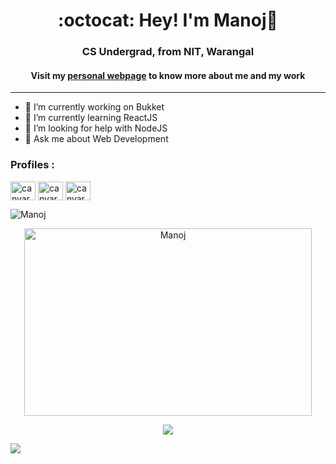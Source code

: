 <h1 align="center">:octocat: Hey! I'm Manoj👋</h1>
<h3 align="center">CS Undergrad, from NIT, Warangal</h3>
<h4 align="center">Visit my <a href="https://manojb-eresume.herokuapp.com/">personal webpage</a> to know more about me and my work</h4>
<hr>
  

- 🔭 I’m currently working on Bukket
- 🌱 I’m currently learning ReactJS
- 🤔 I’m looking for help with NodeJS
- 💬 Ask me about Web Development

<h3 align="left">Profiles : </h3>
<p> <a href="https://codeforces.com/profile/manojbvs01" target="blank"><img align="center" src="https://cdn.jsdelivr.net/npm/simple-icons@3.0.1/icons/codeforces.svg" alt="canvarer" height="30" width="40" /></a>
<!-- <a href="https://hackerrank.com/" target="blank"><img align="center" src="https://cdn.jsdelivr.net/npm/simple-icons@3.0.1/icons/hackerrank.svg" alt="canvarer" height="30" width="40" /></a> -->
<!-- <a href="https://hackerearth.com/" target="blank"><img align="center" src="https://cdn.jsdelivr.net/npm/simple-icons@3.0.1/icons/hackerearth.svg" alt="canvarer" height="30" width="40" /></a> -->
<a href="https://www.codechef.com/users/manoj_bvs" target="blank"><img align="center" src="https://cdn.jsdelivr.net/npm/simple-icons@3.0.1/icons/codechef.svg" alt="canvarer" height="30" width="40" /></a>
<a href="https://leetcode.com/manojbvs01" target="blank"><img align="center" src="https://cdn.jsdelivr.net/npm/simple-icons@3.0.1/icons/leetcode.svg" alt="canvarer" height="30" width="40" /></a>

<p align="left"> <img src="https://komarev.com/ghpvc/?username=ManojBoganadham&label=Profile%20views&color=0e75b6&style=flat" alt="Manoj" /> </p>

<p align="center">
  <img width="460" height="300" src="https://github-readme-stats.vercel.app/api?username=ManojBoganadham&show_icons=true&count_private=true" alt="Manoj" ">
</p>

<p align = "center">
  <img src = "https://github-readme-streak-stats.herokuapp.com/?user=ManojBoganadham">
</p>
                                                                                     
<img src="https://github-profile-trophy.vercel.app/?username=ManojBoganadham&column=3&margin-w=15&margin-h=15 (https://github.com/ryo-ma/github-profile-trophy)">
